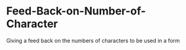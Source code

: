 # Feed-Back-on-Number-of-Character
Giving  a feed back on the numbers of characters to be used in a form
